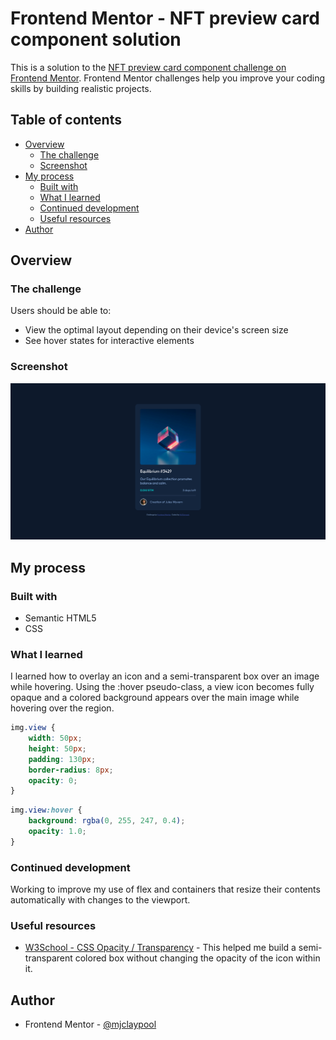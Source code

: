 # Frontend Mentor - NFT preview card component solution

This is a solution to the [NFT preview card component challenge on Frontend Mentor](https://www.frontendmentor.io/challenges/nft-preview-card-component-SbdUL_w0U). Frontend Mentor challenges help you improve your coding skills by building realistic projects. 

## Table of contents

- [Overview](#overview)
  - [The challenge](#the-challenge)
  - [Screenshot](#screenshot)
- [My process](#my-process)
  - [Built with](#built-with)
  - [What I learned](#what-i-learned)
  - [Continued development](#continued-development)
  - [Useful resources](#useful-resources)
- [Author](#author)

## Overview

### The challenge

Users should be able to:

- View the optimal layout depending on their device's screen size
- See hover states for interactive elements

### Screenshot

![](./design/Solution-Screenshot_NFT-preview-card-component.png)

## My process

### Built with

- Semantic HTML5
- CSS

### What I learned

I learned how to overlay an icon and a semi-transparent box over an image while hovering. Using the :hover pseudo-class, a view icon becomes fully opaque and a colored background appears over the main image while hovering over the region.

```css
img.view {
    width: 50px;
    height: 50px;
    padding: 130px;
    border-radius: 8px;
    opacity: 0;
}
```
```css
img.view:hover {
    background: rgba(0, 255, 247, 0.4);
    opacity: 1.0;
}
```

### Continued development

Working to improve my use of flex and containers that resize their contents automatically with changes to the viewport.

### Useful resources

- [W3School - CSS Opacity / Transparency](https://www.w3schools.com/css/css_image_transparency.asp) - This helped me build a semi-transparent colored box without changing the opacity of the icon within it.

## Author

- Frontend Mentor - [@mjclaypool](https://www.frontendmentor.io/profile/mjclaypool)
